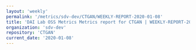 ```yaml
---
layout: 'weekly'
permalink: '/metrics/sdv-dev/CTGAN/WEEKLY-REPORT-2020-01-08'
title: 'DAI Lab OSS Metrics Metrics report for CTGAN | WEEKLY-REPORT-2020-01-08'
organization: 'sdv-dev'
repository: 'CTGAN'
current_date: '2020-01-08'
---
```


